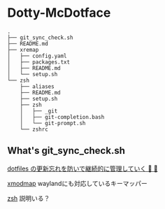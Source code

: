 # Dotty-McDotface

```
.
├── git_sync_check.sh
├── README.md
├── xremap
│   ├── config.yaml
│   ├── packages.txt
│   ├── README.md
│   └── setup.sh
└── zsh
    ├── aliases
    ├── README.md
    ├── setup.sh
    ├── zsh
    │   ├── _git
    │   ├── git-completion.bash
    │   └── git-prompt.sh
    └── zshrc
```

## What's git_sync_check.sh
[dotfiles の更新忘れを防いで継続的に管理していく 🔧 💪](https://korosuke613.hatenablog.com/entry/2021/05/23/mydotfiles)

[xmodmap](/xmodmap/)
waylandにも対応しているキーマッパー

[zsh](/zsh/)
説明いる？

